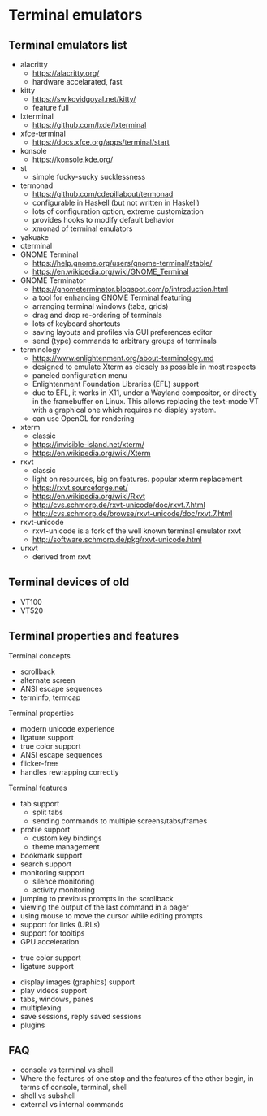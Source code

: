 # Terminal emulators

## Terminal emulators list

- alacritty
  - https://alacritty.org/
  - hardware accelarated, fast
- kitty
  - https://sw.kovidgoyal.net/kitty/
  - feature full
- lxterminal
  - https://github.com/lxde/lxterminal
- xfce-terminal
  - https://docs.xfce.org/apps/terminal/start
- konsole
  - https://konsole.kde.org/
- st
  - simple fucky-sucky sucklessness
- termonad
  - https://github.com/cdepillabout/termonad
  - configurable in Haskell (but not written in Haskell)
  - lots of configuration option, extreme customization
  - provides hooks to modify default behavior
  - xmonad of terminal emulators
- yakuake
- qterminal
- GNOME Terminal
  - https://help.gnome.org/users/gnome-terminal/stable/
  - https://en.wikipedia.org/wiki/GNOME_Terminal
- GNOME Terminator
  - https://gnometerminator.blogspot.com/p/introduction.html
  - a tool for enhancing GNOME Terminal featuring
  - arranging terminal windows (tabs, grids)
  - drag and drop re-ordering of terminals
  - lots of keyboard shortcuts
  - saving layouts and profiles via GUI preferences editor
  - send (type) commands to arbitrary groups of terminals
- terminology
  - https://www.enlightenment.org/about-terminology.md
  - designed to emulate Xterm as closely as possible in most respects
  - paneled configuration menu
  - Enlightenment Foundation Libraries (EFL) support
  - due to EFL, it works in X11, under a Wayland compositor, or directly in the framebuffer on Linux. This allows replacing the text-mode VT with a graphical one which requires no display system.
  - can use OpenGL for rendering
- xterm
  - classic
  - https://invisible-island.net/xterm/
  - https://en.wikipedia.org/wiki/Xterm
- rxvt
  - classic
  - light on resources, big on features. popular xterm replacement
  - https://rxvt.sourceforge.net/
  - https://en.wikipedia.org/wiki/Rxvt
  - http://cvs.schmorp.de/rxvt-unicode/doc/rxvt.7.html
  - http://cvs.schmorp.de/browse/rxvt-unicode/doc/rxvt.7.html
- rxvt-unicode
  - rxvt-unicode is a fork of the well known terminal emulator rxvt
  - http://software.schmorp.de/pkg/rxvt-unicode.html
- urxvt
  - derived from rxvt






## Terminal devices of old
- VT100
- VT520

## Terminal properties and features

Terminal concepts
- scrollback
- alternate screen
- ANSI escape sequences
- terminfo, termcap


Terminal properties
- modern unicode experience
- ligature support
- true color support
- ANSI escape sequences
- flicker-free
- handles rewrapping correctly


Terminal features
- tab support
  - split tabs
  - sending commands to multiple screens/tabs/frames
- profile support
  - custom key bindings
  - theme management
- bookmark support
- search support
- monitoring support
  - silence monitoring
  - activity monitoring
- jumping to previous prompts in the scrollback
- viewing the output of the last command in a pager
- using mouse to move the cursor while editing prompts
- support for links (URLs)
- support for tooltips
- GPU acceleration
+ true color support
+ ligature support
- display images (graphics) support
- play videos support
- tabs, windows, panes
- multiplexing
- save sessions, reply saved sessions
- plugins



## FAQ
- console vs terminal vs shell
- Where the features of one stop and the features of the other begin, in terms of console, terminal, shell
- shell vs subshell
- external vs internal commands
